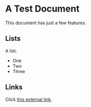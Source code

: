 # A Test Document

This document has just a few features.

## Lists

A list:

- One
- Two
- Three

## Links

Click [this external link](https://google.com).